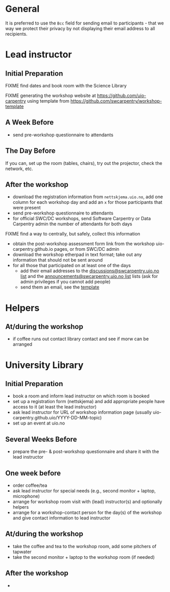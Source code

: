 # General

It is preferred to use the `Bcc` field for sending email to participants - that we way we protect their privacy by not displaying their email address to all recipients.

# Lead instructor

## Initial Preparation

FIXME find dates and book room with the Science Library

FIXME generating the workshop website at https://github.com/uio-carpentry using template from https://github.com/swcarpentry/workshop-template


## A Week Before

* send pre-workshop questionnaire to attendants

## The Day Before

If you can, set up the room (tables, chairs), try out the projector, check the network, etc.

## After the workshop

* download the registration information from `nettskjema.uio.no`, add one column for each workshop day and add an `x` for those participants that were present
* send pre-workshop questionnaire to attendants
* for official SWC/DC workshops, send Software Carpentry or Data Carpentry admin the number of attendants for both days

FIXME find a way to centrally, but safely, collect this information

* obtain the post-workshop assessment form link from the workshop uio-carpentry.github.io pages, or from SWC/DC admin
* download the workshop etherpad in text format; take out any information that should not be sent around
* for all those that participated on at least one of the days
  * add their email addresses to the [discussions@swcarpentry.uio.no list](https://sympa.uio.no/swcarpentry.uio.no/review/discussions) and the [announcements@swcarpentry.uio.no list](https://sympa.uio.no/swcarpentry.uio.no/review/announcements) lists (ask for admin privileges if you cannot add people)
  * send them an email, see the [template](post_workshop_email_template.md)


# Helpers

## At/during the workshop

* if coffee runs out contact library contact and see if morw can be arranged


# University Library

## Initial Preparation

* book a room and inform lead instructor on which room is booked
* set up a registration form (nettskjema) and add appropriate people have access to it (at least the lead instructor)
* ask lead instructor for URL of workshop information page (usually uio-carpentry.github.uio/YYYY-DD-MM-topic)
* set up an event at uio.no

## Several Weeks Before

* prepare the pre- & post-workshop questionnaire and share it with the lead instructor

## One week before

* order coffee/tea
* ask lead instructor for special needs (e.g., second monitor + laptop, microphone)
* arrange for workshop room visit with (lead) instructor(s) and optionally helpers
* arrange for a workshop-contact person for the day(s) of the workshop and give contact information to lead instructor

## At/during the workshop

* take the coffee and tea to the workshop room, add some pitchers of tapwater
* take the second monitor + laptop to the workshop room (if needed)

## After the workshop

* 

